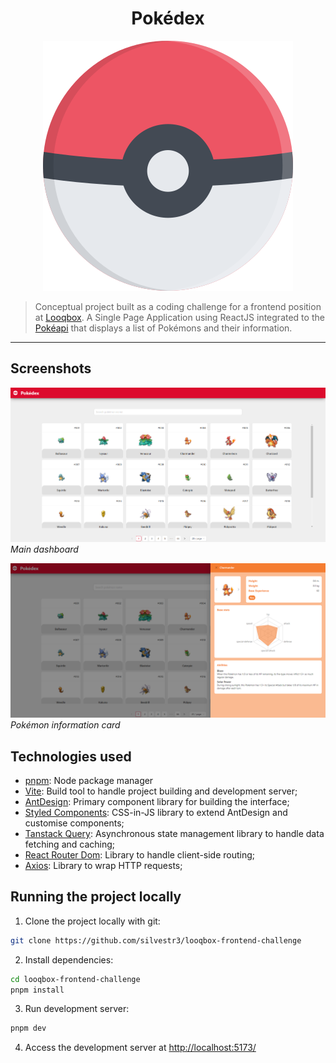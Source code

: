 <h1 align="center">Pokédex</h1>

<p align="center">
  <img src="./public/pokeball.svg" />
</p>

> Conceptual project built as a coding challenge for a frontend position at [Looqbox](https://github.com/looqbox). A Single Page Application using ReactJS integrated to the [Pokéapi](https://pokeapi.co/docs/v2) that displays a list of Pokémons and their information.

---

## Screenshots

![](.github/mainpage.png)
_Main dashboard_

![](.github/infocard.png)
_Pokémon information card_

## Technologies used

- [pnpm](https://pnpm.io/): Node package manager
- [Vite](https://vite.dev/guide/): Build tool to handle project building and development server;
- [AntDesign](https://ant.design/): Primary component library for building the interface;
- [Styled Components](https://styled-components.com/): CSS-in-JS library to extend AntDesign and customise components;
- [Tanstack Query](https://tanstack.com/): Asynchronous state management library to handle data fetching and caching;
- [React Router Dom](https://reactrouter.com/en/main): Library to handle client-side routing;
- [Axios](https://axios-http.com/docs/intro): Library to wrap HTTP requests;

## Running the project locally

1. Clone the project locally with git:

```bash
git clone https://github.com/silvestr3/looqbox-frontend-challenge
```

2. Install dependencies:

```bash
cd looqbox-frontend-challenge
pnpm install
```

3. Run development server:

```bash
pnpm dev
```

4. Access the development server at [http://localhost:5173/](http://localhost:5173/)

